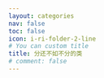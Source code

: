 ```yaml
---
layout: categories
nav: false
toc: false
icon: i-ri-folder-2-line
# You can custom title
title: 分还不如不分的类
# comment: false
---
```

